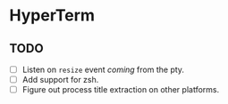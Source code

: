 # HyperTerm

## TODO

- [ ] Listen on `resize` event *coming* from the pty.
- [ ] Add support for zsh.
- [ ] Figure out process title extraction on other platforms.
